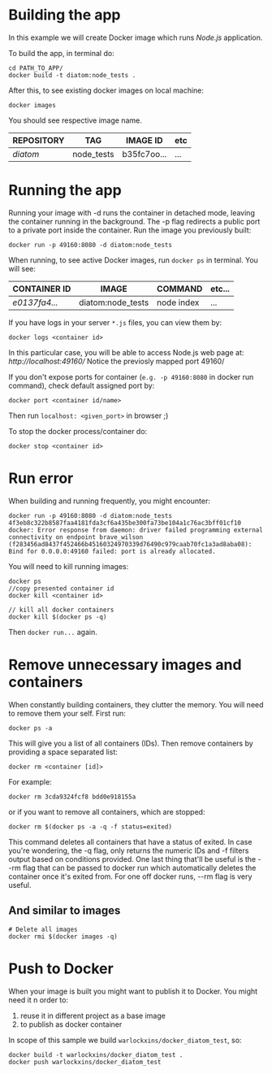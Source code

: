 # Building the app
In this example we will create Docker image which runs *Node.js* application.

To build the app, in terminal do:
```
cd PATH_TO_APP/
docker build -t diatom:node_tests .
```

After this, to see existing docker images on local machine:
```
docker images
```

You should see respective image name.

REPOSITORY | TAG | IMAGE ID | etc
--- | --- | --- | ---
*diatom* | node_tests | b35fc7oo... | ... |

# Running the app

Running your image with -d runs the container in detached mode, leaving the container running in the background. The -p flag redirects a public port to a private port inside the container. Run the image you previously built:

```
docker run -p 49160:8080 -d diatom:node_tests
```
When running, to see active Docker images, run ``docker ps`` in terminal. You will see:

CONTAINER ID | IMAGE | COMMAND |  etc...
--- |  --- |  --- | ---
| *e0137fa4...* | diatom:node_tests | node index | ... |

If you have logs in your server `*.js` files, you can view them by:
```
docker logs <container id>
```

In this particular case, you will be able to access Node.js web page at:
*http://localhost:49160/* Notice the previosly mapped port 49160/


If you don't expose ports for container (`e.g. -p 49160:8080` in docker run command), check default assigned port by:
```
docker port <container id/name>
```
Then run `localhost: <given_port>` in browser ;)

To stop the docker process/container do:
```
docker stop <container id>
```
# Run error

When building and running frequently, you might encounter:
```
docker run -p 49160:8080 -d diatom:node_tests
4f3eb8c322b8587faa4181fda3cf6a435be300fa73be104a1c76ac3bff01cf10
docker: Error response from daemon: driver failed programming external connectivity on endpoint brave_wilson (f283456ad8437f452466b45160324970339d76490c979caab70fc1a3ad8aba08): Bind for 0.0.0.0:49160 failed: port is already allocated.
```

You will need to kill running images:
```
docker ps
//copy presented container id
docker kill <container id>

// kill all docker containers
docker kill $(docker ps -q)
```

Then `docker run...` again.

# Remove unnecessary images and containers

When constantly building containers, they clutter the memory. You will need to remove them your self. First run:
```
docker ps -a
```
This will give you a list of all containers (IDs). Then remove containers by providing a space separated list:
```
docker rm <container [id]>
```

For example:
```
docker rm 3cda9324fcf8 bdd0e918155a
```

or if you want to remove all containers, which are stopped:
```
docker rm $(docker ps -a -q -f status=exited)
```
This command deletes all containers that have a status of exited. In case you're wondering, the -q flag, only returns the numeric IDs and -f filters output based on conditions provided. One last thing that'll be useful is the --rm flag that can be passed to docker run which automatically deletes the container once it's exited from. For one off docker runs, --rm flag is very useful.

## And similar to images
```
# Delete all images
docker rmi $(docker images -q)
```

# Push to Docker
When your image is built you might want to publish it to Docker. You might need it n order to:
1. reuse it in different project as a base image
2. to publish as docker container

In scope of this sample we build `warlockxins/docker_diatom_test`, so:
```
docker build -t warlockxins/docker_diatom_test .
docker push warlockxins/docker_diatom_test
```
